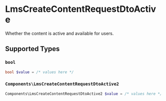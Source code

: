 # LmsCreateContentRequestDtoActive

Whether the content is active and available for users.


## Supported Types

### `bool`

```php
bool $value = /* values here */
```

### `Components\LmsCreateContentRequestDtoActive2`

```php
Components\LmsCreateContentRequestDtoActive2 $value = /* values here */
```

